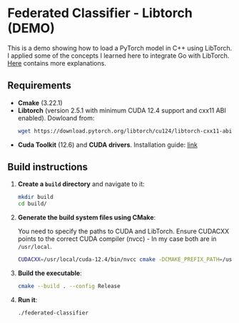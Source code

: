 # Federated Classifier - Libtorch (DEMO)

This is a demo showing how to load a PyTorch model in C++ using LibTorch. I applied some of the concepts I learned here to integrate Go with LibTorch. [Here](../golang/internal/torchbidings/README.md) contains more explanations.

## Requirements

- **Cmake** (3.22.1)
- **Libtorch** (version 2.5.1 with minimum CUDA 12.4 support and cxx11 ABI enabled). Dowloand from:
  ```sh
  wget https://download.pytorch.org/libtorch/cu124/libtorch-cxx11-abi-shared-with-deps-2.5.1%2Bcu124.zip
  ```
- **Cuda Toolkit** (12.6) and **CUDA drivers**. Installation guide: [link](https://developer.nvidia.com/cuda-toolkit)

## Build instructions

1. **Create a `build` directory** and navigate to it:

   ```sh
   mkdir build
   cd build/
   ```

2. **Generate the build system files using CMake**:

   You need to specify the paths to CUDA and LibTorch. Ensure CUDACXX points to the correct CUDA compiler (nvcc) - In my case both are in `/usr/local`.

   ```sh
   CUDACXX=/usr/local/cuda-12.4/bin/nvcc cmake -DCMAKE_PREFIX_PATH=/usr/lib/libtorch ..
   ```

3. **Build the executable**:

   ```sh
   cmake --build . --config Release
   ```

4. **Run it**:

   ```sh
   ./federated-classifier
   ```
